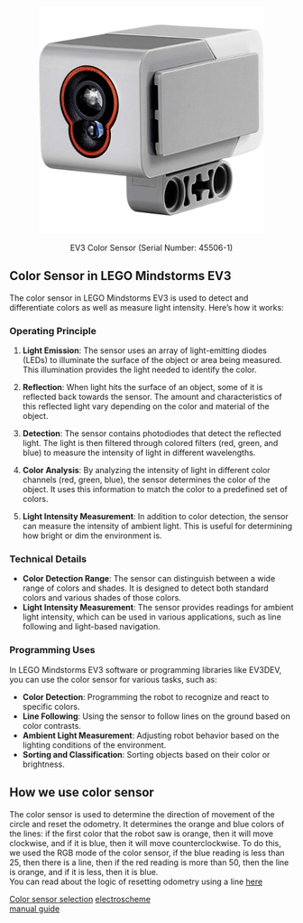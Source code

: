 <div align="center">
  <img src="../img/color_sensor.jpg" alt="EV3 Color Sensor" width="400" height="400">
  <p>EV3 Color Sensor (Serial Number: 45506-1)</p>
</div>


## Color Sensor in LEGO Mindstorms EV3

The color sensor in LEGO Mindstorms EV3 is used to detect and differentiate colors as well as measure light intensity. Here’s how it works:

### Operating Principle

1. **Light Emission**: The sensor uses an array of light-emitting diodes (LEDs) to illuminate the surface of the object or area being measured. This illumination provides the light needed to identify the color.

2. **Reflection**: When light hits the surface of an object, some of it is reflected back towards the sensor. The amount and characteristics of this reflected light vary depending on the color and material of the object.

3. **Detection**: The sensor contains photodiodes that detect the reflected light. The light is then filtered through colored filters (red, green, and blue) to measure the intensity of light in different wavelengths.

4. **Color Analysis**: By analyzing the intensity of light in different color channels (red, green, blue), the sensor determines the color of the object. It uses this information to match the color to a predefined set of colors.

5. **Light Intensity Measurement**: In addition to color detection, the sensor can measure the intensity of ambient light. This is useful for determining how bright or dim the environment is.

### Technical Details

- **Color Detection Range**: The sensor can distinguish between a wide range of colors and shades. It is designed to detect both standard colors and various shades of those colors.
- **Light Intensity Measurement**: The sensor provides readings for ambient light intensity, which can be used in various applications, such as line following and light-based navigation.

### Programming Uses

In LEGO Mindstorms EV3 software or programming libraries like EV3DEV, you can use the color sensor for various tasks, such as:

- **Color Detection**: Programming the robot to recognize and react to specific colors.
- **Line Following**: Using the sensor to follow lines on the ground based on color contrasts.
- **Ambient Light Measurement**: Adjusting robot behavior based on the lighting conditions of the environment.
- **Sorting and Classification**: Sorting objects based on their color or brightness.

## How we use color sensor

The color sensor is used to determine the direction of movement of the circle and reset the odometry. It determines the orange and blue colors of the lines: if the first color that the robot saw is orange, then it will move clockwise, and if it is blue, then it will move counterclockwise. To do this, we used the RGB mode of the color sensor, if the blue reading is less than 25, then there is a line, then if the red reading is more than 50, then the line is orange, and if it is less, then it is blue. <br>
You can read about the logic of resetting odometry using a line <a href="-">here</a> 

[Color sensor selection](/research/Сolor_sensor_selection/README.md)
[electroscheme](/schemes/Electric_scheme/color-sensor.pdf) <br>
[manual guide](https://ev3-help-online.api.education.lego.com/Education/en-us/page.html?Path=blocks%2FLEGO%2FColorSensor.html)